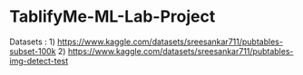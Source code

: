 # TablifyMe-ML-Lab-Project

Datasets : 1) https://www.kaggle.com/datasets/sreesankar711/pubtables-subset-100k
           2) https://www.kaggle.com/datasets/sreesankar711/pubtables-img-detect-test

